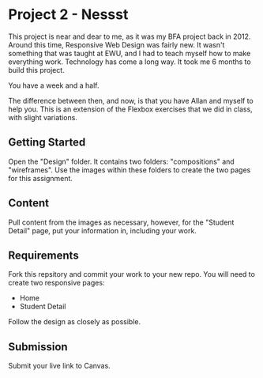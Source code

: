 # Project 2 - Nessst
This project is near and dear to me, as it was my BFA project back in 2012. Around this time, Responsive Web Design was fairly new. It wasn't something that was taught at EWU, and I had to teach myself how to make everything work. Technology has come a long way. It took me 6 months to build this project. 

You have a week and a half.  

The difference between then, and now, is that you have Allan and myself to help you. This is an extension of the Flexbox exercises that we did in class, with slight variations. 

## Getting Started
Open the "Design" folder. It contains two folders: "compositions" and "wireframes". Use the images within these folders to create the two pages for this assignment. 

## Content
Pull content from the images as necessary, however, for the "Student Detail" page, put your information in, including your work. 

## Requirements
Fork this repsitory and commit your work to your new repo. You will need to create two responsive pages: 
* Home
* Student Detail

Follow the design as closely as possible. 

## Submission
Submit your live link to Canvas. 